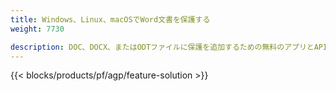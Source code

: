 ```yaml
---
title: Windows、Linux、macOSでWord文書を保護する 
weight: 7730

description: DOC、DOCX、またはODTファイルに保護を追加するための無料のアプリとAPI
---
```


{{< blocks/products/pf/agp/feature-solution >}} 

